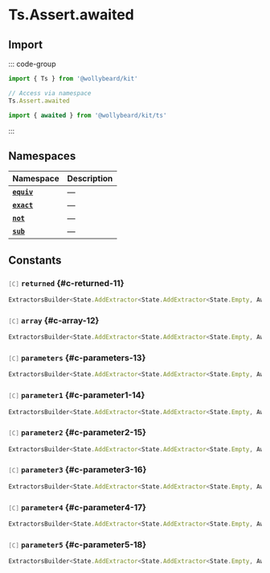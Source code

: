 # Ts.Assert.awaited

## Import

::: code-group

```typescript [Namespace]
import { Ts } from '@wollybeard/kit'

// Access via namespace
Ts.Assert.awaited
```

```typescript [Barrel]
import { awaited } from '@wollybeard/kit/ts'
```

:::

## Namespaces

| Namespace                                   | Description |
| ------------------------------------------- | ----------- |
| [**`equiv`**](/api/ts/assert/awaited/equiv) | —           |
| [**`exact`**](/api/ts/assert/awaited/exact) | —           |
| [**`not`**](/api/ts/assert/awaited/not)     | —           |
| [**`sub`**](/api/ts/assert/awaited/sub)     | —           |

## Constants

### <span style="opacity: 0.6; font-weight: normal; font-size: 0.85em;">`[C]`</span> `returned`<SourceLink inline href="https://github.com/jasonkuhrt/kit/blob/main/./src/utils/ts/assert/builder-generated/awaited/$$.ts#L11" /> {#c-returned-11}

```typescript
ExtractorsBuilder<State.AddExtractor<State.AddExtractor<State.Empty, Awaited$>, Returned>>
```

### <span style="opacity: 0.6; font-weight: normal; font-size: 0.85em;">`[C]`</span> `array`<SourceLink inline href="https://github.com/jasonkuhrt/kit/blob/main/./src/utils/ts/assert/builder-generated/awaited/$$.ts#L12" /> {#c-array-12}

```typescript
ExtractorsBuilder<State.AddExtractor<State.AddExtractor<State.Empty, Awaited$>, ArrayElement>>
```

### <span style="opacity: 0.6; font-weight: normal; font-size: 0.85em;">`[C]`</span> `parameters`<SourceLink inline href="https://github.com/jasonkuhrt/kit/blob/main/./src/utils/ts/assert/builder-generated/awaited/$$.ts#L13" /> {#c-parameters-13}

```typescript
ExtractorsBuilder<State.AddExtractor<State.AddExtractor<State.Empty, Awaited$>, Parameters$>>
```

### <span style="opacity: 0.6; font-weight: normal; font-size: 0.85em;">`[C]`</span> `parameter1`<SourceLink inline href="https://github.com/jasonkuhrt/kit/blob/main/./src/utils/ts/assert/builder-generated/awaited/$$.ts#L14" /> {#c-parameter1-14}

```typescript
ExtractorsBuilder<State.AddExtractor<State.AddExtractor<State.Empty, Awaited$>, Parameter1>>
```

### <span style="opacity: 0.6; font-weight: normal; font-size: 0.85em;">`[C]`</span> `parameter2`<SourceLink inline href="https://github.com/jasonkuhrt/kit/blob/main/./src/utils/ts/assert/builder-generated/awaited/$$.ts#L15" /> {#c-parameter2-15}

```typescript
ExtractorsBuilder<State.AddExtractor<State.AddExtractor<State.Empty, Awaited$>, Parameter2>>
```

### <span style="opacity: 0.6; font-weight: normal; font-size: 0.85em;">`[C]`</span> `parameter3`<SourceLink inline href="https://github.com/jasonkuhrt/kit/blob/main/./src/utils/ts/assert/builder-generated/awaited/$$.ts#L16" /> {#c-parameter3-16}

```typescript
ExtractorsBuilder<State.AddExtractor<State.AddExtractor<State.Empty, Awaited$>, Parameter3>>
```

### <span style="opacity: 0.6; font-weight: normal; font-size: 0.85em;">`[C]`</span> `parameter4`<SourceLink inline href="https://github.com/jasonkuhrt/kit/blob/main/./src/utils/ts/assert/builder-generated/awaited/$$.ts#L17" /> {#c-parameter4-17}

```typescript
ExtractorsBuilder<State.AddExtractor<State.AddExtractor<State.Empty, Awaited$>, Parameter4>>
```

### <span style="opacity: 0.6; font-weight: normal; font-size: 0.85em;">`[C]`</span> `parameter5`<SourceLink inline href="https://github.com/jasonkuhrt/kit/blob/main/./src/utils/ts/assert/builder-generated/awaited/$$.ts#L18" /> {#c-parameter5-18}

```typescript
ExtractorsBuilder<State.AddExtractor<State.AddExtractor<State.Empty, Awaited$>, Parameter5>>
```
